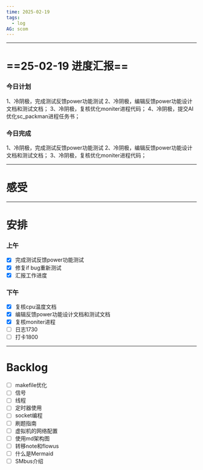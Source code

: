 ```yaml
---
time: 2025-02-19
tags:
  - log
AG: scom
---
```

---
# ==25-02-19 进度汇报==
### 今日计划
1、冷阴极，完成测试反馈power功能测试
2、冷阴极，编辑反馈power功能设计文档和测试文档；
3、冷阴极，复核优化moniter进程代码；
4、冷阴极，提交AI优化sc_packman进程任务书；

### 今日完成
1、冷阴极，完成测试反馈power功能测试
2、冷阴极，编辑反馈power功能设计文档和测试文档；
3、冷阴极，复核优化moniter进程代码；

--- 
# 感受




--- 
# 安排

### 上午
- [x] 完成测试反馈power功能测试
- [x] 修复if bug重新测试
- [x] 汇报工作进度

### 下午
- [x] 复核cpu温度文档
- [x] 编辑反馈power功能设计文档和测试文档
- [x] 复核moniter进程
- [ ] 日志1730
- [ ] 打卡1800

--- 
# Backlog
- [ ] makefile优化
- [ ] 信号
- [ ] 线程
- [ ] 定时器使用
- [ ] socket编程
- [ ] 刷题指南
- [ ] 虚拟机的网络配置
- [ ] 使用md架构图
- [ ] 转移note和flowus
- [ ] 什么是Mermaid
- [ ] SMbus介绍